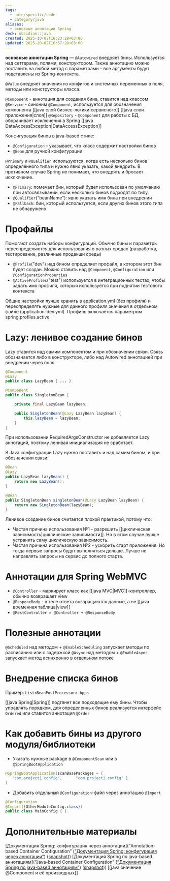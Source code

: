 ```yaml
---
tags:
  - note/specific/code
  - category/java
aliases:
  - основные аннотации Spring
deck: obsidian::java
created: 2025-10-02T16:23:28+03:00
updated: 2025-10-02T16:57:28+03:00
---
```


**основные аннотации Spring**
—
`@Autowired` внедряет бины. Используется над сеттерами, полями, конструктором. Также аннотацию можно поставить на любой метод с параметрами - все аргументы будут подставлены из Spring-контекста.

`@Value` внедряет значения из конфигов и системных переменных в поля, методы или конструкторы класса.

`@Component` - аннотация для создания бина, ставится над классом
`@Service` - синоним `@Component`, используется для обозначения компонента [[java слой бизнес-логики|сервисного]] [[java слои приложения|слоя]]
`@Repository` - `@Component` для работы с БД, оборачивает исключения в Spring [[java DataAccessException|DataAccessException]]

Конфигурация бинов в java-based стиле:
- `@Configuration` - указывает, что класс содержит настройки бинов
- `@Bean` для ручной конфигурации

`@Primary` и `@Qualifier` используются, когда есть несколько бинов определенного типа и нужно явно указать, какой внедрить. В противном случае Spring не понимает, что внедрять и бросает исключение.

- `@Primary`: помечает бин, который будет использован по умолчанию при автосвязывании, если несколько бинов подходят по типу.
- `@Qualifier`("beanName"): явно указать имя бина при внедрении
- `@Fallback`: бин, который используется, если других бинов этого типа не обнаружено

# Профайлы

Помогают создать наборы конфигураций. Обычно бины и параметры переопределяются для использования в разных средах (разработка, тестирование, различные продакшн среды)

- `@Profile`("dev") над бином определяет профайл, в котором этот бин будет создан. Можно ставить над `@Component`, `@Configuration` или `@ConfigurationProperties`
- `@ActiveProfiles`("test") используется в интеграционных тестах, чтобы задать имя профиля, который используется при поднятии тестового контекста

Общие настройки лучше хранить в application.yml (без профиля) и переопределять нужные для данного профиля значения в отдельном файле (application-dev.yml). Профиль включается параметром spring.profiles.active

# Lazy: ленивое создание бинов

Lazy ставится над самим компонентом и при обозначении связи. Связь обозначается либо в конструкторе, либо над Autowired аннотацией при внедрении через поля
```java
@Component
@Lazy
public class LazyBean { ... }

@Component
public class SingletonBean {

    private final LazyBean lazyBean;

    public SingletonBean(@Lazy LazyBean lazyBean) {
        this.lazyBean = lazyBean;
    }
}

```

При использовании RequiredArgsConstructor не добавляется Lazy аннотаций, поэтому ленивая инициализация не сработает.

В Java конфигурации Lazy нужно поставить и над самим бином, и при обозначении связи:
```java
@Bean
@Lazy
public LazyBean lazyBean() {
    return new LazyBean();
}

@Bean
public SingletonBean singletonBean(@Lazy LazyBean lazyBean) {
    return new SingletonBean(lazyBean);
}

```

Ленивое создание бинов считается плохой практикой, потому что:
- Частая причина использования №1 - разрешить [[циклическая зависимость|циклические зависимости]]. Но в этом случае лучше устранить саму циклическую зависимость.
- Частая причина использования №2 - ускорить старт приложения. Но тогда первые запросы будут выполняться дольше. Лучше не направлять запросы на сервис до полного старта.

# Аннотации для Spring WebMVC

- `@Controller` - маркирует класс как [[java MVC|MVC]]-контроллер, обычно возвращает view
- `@ResponeBody` - в теле ответа возвращаются данные, а не [[java временная таблица|view]]
- `@RestController = @Controller + @ResponseBody`

# Полезные аннотации

`@Scheduled` над методом + `@EnableScheduling` запускает методы по расписанию или с задержкой
`@Async` над методом + `@EnableAsync` запускает метод асинхронно в отдельном потоке

# Внедрение списка бинов

Пример: `List<BeanPostProcessor> bpps`

[[java Spring|Spring]] подтянет все подходящие ему бины. Чтобы управлять порядком, для определенных бинов реализуется интерфейс `Ordered` или ставится аннотация `@Order`

# Как добавить бины из другого модуля/библиотеки

- Указать нужные package в `@ComponentScan` или в `@SpringBootApplication`
```java
@SpringBootApplication(scanBasePackages = {     
   "com.project1.config",      "com.project1.config" }
)

```
- Добавить отдельный `@Configuration`-файл через аннотацию `@Import`
```java
@Configuration 
@Import({OtherModuleConfig.class}) 
public class MainConfig { }

```

# Дополнительные материалы
[Документация Spring: конфигурация через аннотации](“Annotation-based Container Configuration” ([“Документация Spring: конфигурация через аннотации”](zotero://select/library/items/FQ4Q54X4)) ([snapshot](zotero://open-pdf/library/items/NCZZG2M4?sel=%23page-title&annotation=UI4J5LCX)))
[Документация Spring по java-based аннотациям](“Java-based Container Configuration” ([“Документация Spring по java-based аннотациям”](zotero://select/library/items/KEWJ79II)) ([snapshot](zotero://open-pdf/library/items/MYYB9AWJ?sel=%23page-title&annotation=A3C9JTIY)))
[[java значение @Component и её производных]]
